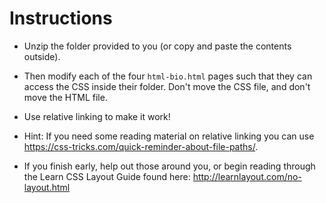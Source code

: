# Instructions

- Unzip the folder provided to you (or copy and paste the contents outside).

- Then modify each of the four `html-bio.html` pages such that they can access the CSS inside their folder. Don't move the CSS file, and don't move the HTML file.

- Use relative linking to make it work!

- Hint: If you need some reading material on relative linking you can use <https://css-tricks.com/quick-reminder-about-file-paths/>.

- If you finish early, help out those around you, or begin reading through the Learn CSS Layout Guide found here: <http://learnlayout.com/no-layout.html>
